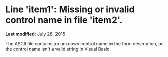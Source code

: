 
# Line 'item1': Missing or invalid control name in file 'item2'.

 **Last modified:** July 28, 2015

The ASCII file contains an unknown control name in the form description, or the control name isn't a valid string in Visual Basic.
